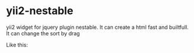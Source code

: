 # yii2-nestable
yii2 widget for jquery plugin nestable. It can create a html fast and builtfull. It can change the sort by drag

Like this:
[](http://deeppic.b0.upaiyun.com/1508/EkFj3ZNo.png)
